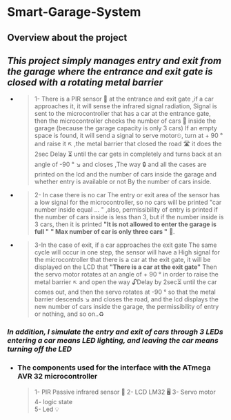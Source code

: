 # Smart-Garage-System
## Overview about the project
## *This project simply manages entry and exit from the garage where the entrance and exit gate is closed with a rotating metal barrier*

* > 1- There is a PIR sensor 📼 at the entrance and exit gate ,if a car approaches it, it will 
sense the infrared signal radiation, Signal is sent to the microcontroller that has a car at the 
entrance gate, then the microcontroller checks the number of cars 🚗 inside the garage (because the
garage capacity is only 3 cars) If an empty space is found, it will send a signal to serve motor⏲, turn at + 90 °
and raise it ↖ ,the metal barrier that closed the road 🛣 it  does the 2sec Delay ⏳ until the car gets in
completely and turns back at an  angle of -90 ° ↘ and closes ,The way 🔒 and all the cases are printed on the lcd
and the number of cars inside the garage and whether entry is available or not By the number of cars inside.

* > 2- In case there is no car The entry or exit area of ​​the sensor has a low signal for the microcontroller, so no 
cars will be printed "car number inside equal ... " ,also, permissibility of entry is printed if the number of cars inside is 
less than 3, but if the number inside is 3 cars, then it is printed 
  **"It is not allowed to enter the garage is full "**
  **" Max number of car is only three cars "** 🚫.
 * > 3-In the case of exit, if a car approaches the exit gate The same cycle will occur in one step, the
 sensor will have a High signal for the microcontroller that there is a car at the exit gate, it will be displayed on the LCD that
  **"There is a car at the exit gate"**
Then the servo motor rotates at an angle of + 90 ° in order to raise the metal barrier ↖ and open the
way 🔓Delay by 2sec⏳ until the car comes out, and then the servo rotates at -90 ° so that the metal barrier descends ↘
and closes the road, and the lcd displays the new number of cars inside the garage, the permissibility of entry or nothing, and so on..♻

###  *In addition, I simulate the entry and exit of cars through 3 LEDs entering a car means LED lighting, and leaving the car means turning off the LED*

  *  ### The components used for the interface with the ATmega AVR 32 microcontroller
     > 1- PIR Passive infrared sensor   📼
     > 2- LCD LM32   🖥️
     > 3- Servo motor  
     > 4- logic state  
     > 5- Led   💡
     
